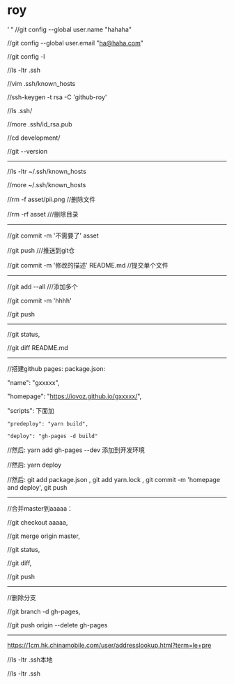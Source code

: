 # roy

‘
“
//git config --global user.name "hahaha"

//git config --global user.email "ha@haha.com"

//git config -l

//ls -ltr .ssh

//vim .ssh/known_hosts 

//ssh-keygen -t rsa -C 'github-roy'

//ls .ssh/

//more .ssh/id_rsa.pub 

//cd development/

//git --version

------------------------------

//ls -ltr ~/.ssh/known_hosts

//more ~/.ssh/known_hosts

//rm -f asset/pii.png //删除文件

//rm -rf asset    ///删除目录

------------------------------

//git commit -m '不需要了' asset 

//git push    ///推送到git仓

//git commit -m '修改的描述' README.md     //提交单个文件

------------------------------

//git add --all     ///添加多个

//git commit -m 'hhhh'

//git push 

------------------------------

//git status, 

//git diff README.md

------------------------------

//搭建github pages: 
package.json:

"name": "gxxxxx",

"homepage": "https://iovoz.github.io/gxxxxx/",

"scripts": 下面加
    
    "predeploy": "yarn build",
    
    "deploy": "gh-pages -d build"
    
//然后: yarn add gh-pages --dev 添加到开发环境

//然后: yarn deploy

//然后: git add package.json , git add yarn.lock , git commit -m 'homepage and deploy', git push

------------------------------
//合并master到aaaaa：

//git checkout aaaaa, 

//git merge origin master, 

//git status, 

//git diff, 

//git push

------------------------------
//删除分支

//git branch -d gh-pages,

//git push origin --delete gh-pages

------------------------------

https://1cm.hk.chinamobile.com/user/addresslookup.html?term=le+pre

//ls -ltr .ssh本地

//ls -ltr .ssh

